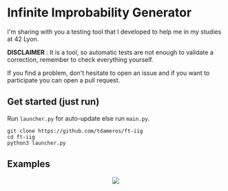 # Infinite Improbability Generator

I'm sharing with you a testing tool that I developed to help me in my studies at 42 Lyon.

**DISCLAIMER** : It is a tool, so automatic tests are not enough to validate a correction, remember to check everything yourself.

If you find a problem, don't hesitate to open an issue and if you want to participate you can open a pull request.

## Get started (just run)

Run `launcher.py` for auto-update else run `main.py`.
```
git clone https://github.com/tdameros/ft-iig
cd ft-iig
python3 launcher.py
```

## Examples

<p align="center">
  <img src="https://user-images.githubusercontent.com/50496792/195208081-5a959c39-6380-4497-8810-e0fb25178f1b.png" />
</p>
